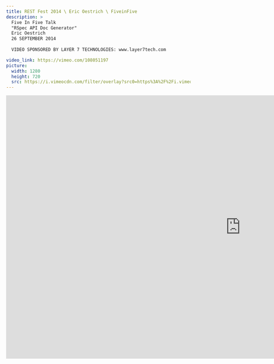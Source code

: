 ```yaml
---
title: REST Fest 2014 \ Eric Oestrich \ FiveinFive
description: >
  Five In Five Talk
  "RSpec API Doc Generator"
  Eric Oestrich
  26 SEPTEMBER 2014
  
  VIDEO SPONSORED BY LAYER 7 TECHNOLOGIES: www.layer7tech.com

video_link: https://vimeo.com/108051197
picture:
  width: 1280
  height: 720
  src: https://i.vimeocdn.com/filter/overlay?src0=https%3A%2F%2Fi.vimeocdn.com%2Fvideo%2F491662349_1280x720.jpg&src1=http%3A%2F%2Ff.vimeocdn.com%2Fp%2Fimages%2Fcrawler_play.png
---
```

<iframe src="https://player.vimeo.com/video/108051197?title=0&byline=0&portrait=0&badge=0&autopause=0&player_id=0" width="1280" height="720" frameborder="0" title="REST Fest 2014 \ Eric Oestrich \ FiveinFive" webkitallowfullscreen mozallowfullscreen allowfullscreen></iframe>